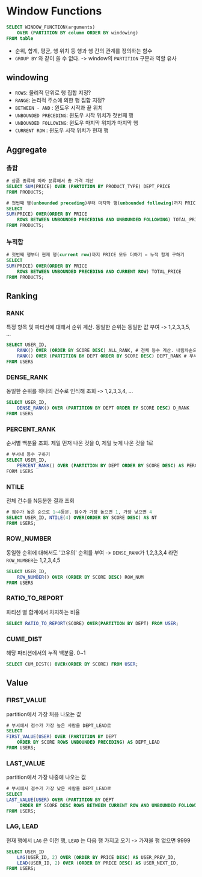# Window Functions

```sql
SELECT WINDOW_FUNCTION(arguments)
	OVER (PARTITION BY column ORDER BY windowing)
FROM table
```

- 순위, 합계, 평균, 행 위치 등 행과 행 간의 관계를 정의하는 함수
- `GROUP BY` 와 같이 쓸 수 없다. -> window의 `PARTITION` 구문과 역할 유사

## windowing

- `ROWS`: 물리적 단위로 행 집합 지정?
- `RANGE`: 논리적 주소에 의한 행 집합 지정?
- `BETWEEN - AND` : 윈도우 시작과 끝 위치
- `UNBOUNDED PRECEDING`: 윈도우 시작 위치가 첫번째 행
- `UNBOUNDED FOLLOWING`: 윈도우 마지막 위치가 마지막 행
- `CURRENT ROW` : 윈도우 시작 위치가 현재 행

## Aggregate

### 총합 

```sql
# 상품 종류에 따라 분류해서 총 가격 계산
SELECT SUM(PRICE) OVER (PARTITION BY PRODUCT_TYPE) DEPT_PRICE 
FROM PRODUCTS;

# 첫번째 행(unbounded preceding)부터 마지막 행(unbounded following)까지 PRICE를 모두 더하기
SELECT 
SUM(PRICE) OVER(ORDER BY PRICE 
	ROWS BETWEEN UNBOUNDED PRECEDING AND UNBOUNDED FOLLOWING) TOTAL_PRICE
FROM PRODUCTS;
```

### 누적합

```sql
# 첫번째 행부터 현재 행(current row)까지 PRICE 모두 더하기 = 누적 합계 구하기
SELECT 
SUM(PRICE) OVER(ORDER BY PRICE 
	ROWS BETWEEN UNBOUNDED PRECEDING AND CURRENT ROW) TOTAL_PRICE
FROM PRODUCTS;
```

## Ranking

### RANK

특정 항목 및 파티션에 대해서 순위 계산. 동일한 순위는 동일한 값 부여 -> 1,2,3,3,5, ...

```sql
SELECT USER_ID,
	RANK() OVER (ORDER BY SCORE DESC) ALL_RANK, # 전체 등수 계산. 내림차순으로 조회
	RANK() OVER (PARTITION BY DEPT ORDER BY SCORE DESC) DEPT_RANK # 부서 내 등수 계산
FROM USERS
```

### DENSE_RANK

동일한 순위를 하나의 건수로 인식해 조회 -> 1,2,3,3,4, ...

```sql
SELECT USER_ID,
	DENSE_RANK() OVER (PARTITION BY DEPT ORDER BY SCORE DESC) D_RANK
FROM USERS
```

### PERCENT_RANK

순서별 백분율 조회. 제일 먼저 나온 것을 0, 제일 늦게 나온 것을 1로 

```sql
# 부서내 등수 구하기
SELECT USER_ID,
	PERCENT_RANK() OVER (PARTITION BY DEPT ORDER BY SCORE DESC) AS PERCENT_SCORE
FORM USERS
```

### NTILE

전체 건수를 N등분한 결과 조회

```sql
# 점수가 높은 순으로 1~4등분. 점수가 가장 높으면 1, 가장 낮으면 4
SELECT USER_ID, NTILE(4) OVER(ORDER BY SCORE DESC) AS NT
FROM USERS;
```

### ROW_NUMBER

동일한 순위에 대해서도 '고유의' 순위를 부여 -> `DENSE_RANK`가 1,2,3,3,4 라면 `ROW_NUMBER`는 1,2,3,4,5

```sql
SELECT USER_ID,
	ROW_NUMBER() OVER (ORDER BY SCORE DESC) ROW_NUM
FROM USERS
```

### RATIO_TO_REPORT

파티션 별 합계에서 차지하는 비율

``` sql
SELECT RATIO_TO_REPORT(SCORE) OVER(PARTITION BY DEPT) FROM USER;
```

### CUME_DIST

해당 파티션에서의 누적 백분율. 0~1

```sql
SELECT CUM_DIST() OVER(ORDER BY SCORE) FROM USER;
```

## Value

### FIRST_VALUE

partition에서 가장 처음 나오는 값

```sql
# 부서에서 점수가 가장 높은 사람을 DEPT_LEAD로
SELECT 
FIRST_VALUE(USER) OVER (PARTITION BY DEPT 
 	ORDER BY SCORE ROWS UNBOUNDED PRECEDING) AS DEPT_LEAD
FROM USERS;
```

### LAST_VALUE

partition에서 가장 나중에 나오는 값

```sql
# 부서에서 점수가 가장 낮은 사람을 DEPT_LEAD로
SELECT 
LAST_VALUE(USER) OVER (PARTITION BY DEPT
	 ORDER BY SCORE DESC ROWS BETWEEN CURRENT ROW AND UNBOUNDED FOLLOWING) AS DEPT_LEAD
FROM USERS;
```

### LAG, LEAD

현재 행에서 `LAG` 은 이전 행, `LEAD` 는 다음 행 가지고 오기 -> 가져올 행 없으면 9999

```sql
SELECT USER_ID
	LAG(USER_ID, 2) OVER (ORDER BY PRICE DESC) AS USER_PREV_ID,
	LEAD(USER_ID, 2) OVER (ORDER BY PRICE DESC) AS USER_NEXT_ID,
FROM USERS;
```
